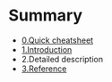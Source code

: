 # Summary

* [0.Quick cheatsheet](0_quick_cheatsheet.md)
* [1.Introduction](chapter1.md)
* 2.Detailed description
* [3.Reference](3_reference.md)

